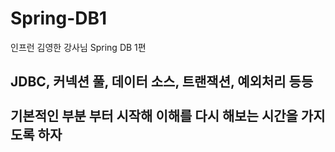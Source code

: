 # Spring-DB1
인프런 김영한 강사님 Spring DB 1편<br>
## JDBC, 커넥션 풀, 데이터 소스, 트랜잭션, 예외처리 등등 <br> <br>기본적인 부분 부터 시작해 이해를 다시 해보는 시간을 가지도록 하자
